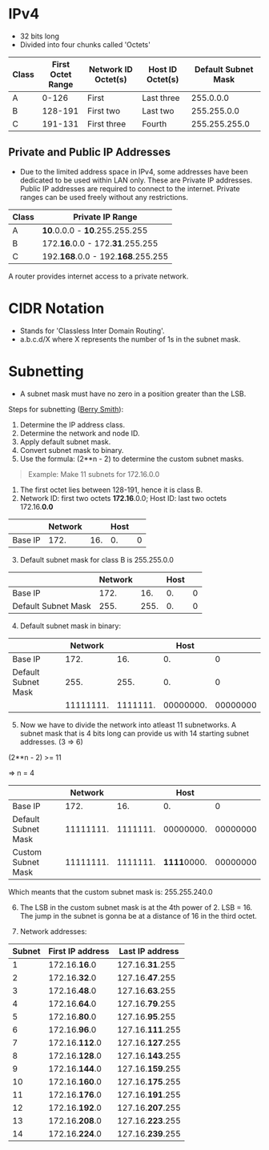 # IPv4

- 32 bits long
- Divided into four chunks called 'Octets'


| Class | First Octet Range | Network ID Octet(s) | Host ID Octet(s) | Default Subnet Mask |
|---|---|---|---|---|
A | 0-126 | First | Last three | 255.0.0.0 |
B | 128-191 | First two | Last two | 255.255.0.0 |
C | 191-131 | First three | Fourth | 255.255.255.0 |

## Private and Public IP Addresses
- Due to the limited address space in IPv4, some addresses have been dedicated to be used within LAN only. These are Private IP addresses. Public IP addresses are required to connect to the internet. Private ranges can be used freely without any restrictions.

| Class | Private IP Range |
|---|---|
|A|**10**.0.0.0 - **10**.255.255.255|
|B|172.**16**.0.0 - 172.**31**.255.255|
|C|192.**168**.0.0 - 192.**168**.255.255|

A router provides internet access to a private network.


# CIDR Notation
- Stands for 'Classless Inter Domain Routing'.
- a.b.c.d/X where X represents the number of 1s in the subnet mask.

# Subnetting
- A subnet mask must have no zero in a position greater than the LSB.

Steps for subnetting ([Berry Smith](https://www.youtube.com/watch?v=gOOPP-ceToc)):

1. Determine the IP address class.
2. Determine the network and node ID.
3. Apply default subnet mask.
4. Convert subnet mask to binary.
5. Use the formula: (2**n - 2) to determine the custom subnet masks.

> Example: Make 11 subnets for 172.16.0.0
1. The first octet lies between 128-191, hence it is class B.
2. Network ID: first two octets __172.16__.0.0; Host ID: last two octets 172.16.__0.0__

| | Network | | Host | |
|---|---|---|---|---|
| Base IP | 172. | 16. | 0. | 0 |

3. Default subnet mask for class B is 255.255.0.0

| | Network | | Host | |
|---|---|---|---|---|
| Base IP | 172. | 16. | 0. | 0 |
| Default Subnet Mask| 255. | 255. | 0. | 0 |

4. Default subnet mask in binary:

| | Network | | Host | |
|---|---|---|---|---|
| Base IP | 172. | 16. | 0. | 0 |
| Default Subnet Mask | 255. | 255. | 0. | 0 |
| | 11111111. | 1111111. | 00000000. | 00000000  |

5. Now we have to divide the network into atleast 11 subnetworks. A subnet mask that is 4 bits long can provide us with 14 starting subnet addresses. (3 => 6)

(2**n - 2) >= 11

=> n = 4

| | Network | | Host | |
|---|---|---|---|---|
| Base IP | 172. | 16. | 0. | 0 |
| Default Subnet Mask | 11111111. | 1111111. | 00000000. | 00000000  |
| Custom Subnet Mask | 11111111. | 1111111. | **1111**0000. | 00000000  |

Which meants that the custom subnet mask is: 255.255.240.0

6. The LSB in the custom subnet mask is at the 4th power of 2. LSB = 16. The jump in the subnet is gonna be at a distance of 16 in the third octet.

7. Network addresses:

| Subnet | First IP address | Last IP address |
|---|---|---|
| 1 | 172.16.**16**.0 | 127.16.**31**.255 |
| 2 | 172.16.**32**.0 | 127.16.**47**.255 |
| 3 | 172.16.**48**.0 | 127.16.**63**.255 |
| 4 | 172.16.**64**.0 | 127.16.**79**.255 |
| 5 | 172.16.**80**.0 | 127.16.**95**.255 |
| 6 | 172.16.**96**.0 | 127.16.**111**.255 |
| 7 | 172.16.**112**.0 | 127.16.**127**.255 |
| 8 | 172.16.**128**.0 | 127.16.**143**.255 |
| 9 | 172.16.**144**.0 | 127.16.**159**.255 |
| 10 | 172.16.**160**.0 | 127.16.**175**.255 |
| 11 | 172.16.**176**.0 | 127.16.**191**.255 |
| 12 | 172.16.**192**.0 | 127.16.**207**.255 |
| 13 | 172.16.**208**.0 | 127.16.**223**.255 |
| 14 | 172.16.**224**.0 | 127.16.**239**.255 |